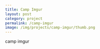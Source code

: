 ```yaml
---
title: Camp Imgur
layout: post
category: project
permalink: /camp-imgur
image: /img/projects/camp-imgur/thumb.png
---
```


camp imgur